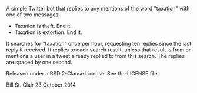 A simple Twitter bot that replies to any mentions of the word
"taxation" with one of two messages:

* Taxation is theft. End it.
* Taxation is extortion. End it.

It searches for "taxation" once per hour, requesting ten replies since
the last reply it received. It replies to each search result, unless
that result is from or mentions a user in a tweet already replied to
from this search. The replies are spaced by one second.

Released under a BSD 2-Clause License. See the LICENSE file.

Bill St. Clair
23 October 2014
